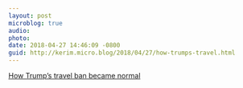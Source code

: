 ```yaml
---
layout: post
microblog: true
audio: 
photo: 
date: 2018-04-27 14:46:09 -0800
guid: http://kerim.micro.blog/2018/04/27/how-trumps-travel.html
---
```

[How Trump’s travel ban became normal](http://www.vox.com/2018/4/27/17284798/travel-ban-scotus-countries-protests)

